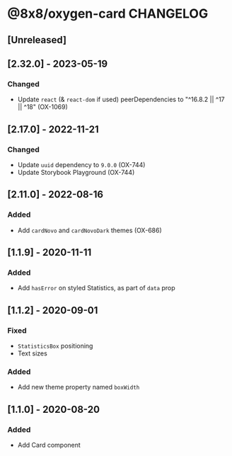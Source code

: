# @8x8/oxygen-card CHANGELOG

## [Unreleased]

## [2.32.0] - 2023-05-19

### Changed

- Update `react` (& `react-dom` if used) peerDependencies to "^16.8.2 || ^17 || ^18" (OX-1069)

## [2.17.0] - 2022-11-21

### Changed

- Update `uuid` dependency to `9.0.0` (OX-744)
- Update Storybook Playground (OX-744)

## [2.11.0] - 2022-08-16

### Added

- Add `cardNovo` and `cardNovoDark` themes (OX-686)

## [1.1.9] - 2020-11-11

### Added

- Add `hasError` on styled Statistics, as part of `data` prop

## [1.1.2] - 2020-09-01

### Fixed

- `StatisticsBox` positioning
- Text sizes

### Added

- Add new theme property named `boxWidth`

## [1.1.0] - 2020-08-20

### Added

- Add Card component
